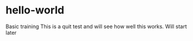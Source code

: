 # hello-world
Basic training 
This is a quit test and will see how
well this works.  Will start later
